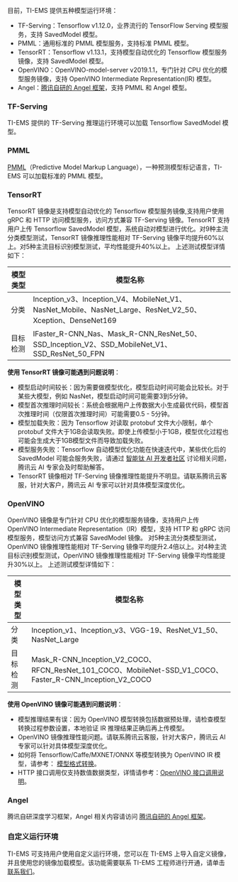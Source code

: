 目前，TI-EMS 提供五种模型运行环境：
- TF-Serving：Tensorflow v1.12.0，业界流行的 TensorFlow Serving 模型服务，支持 SavedModel 模型。
- PMML：通用标准的 PMML 模型服务，支持标准 PMML 模型。
- TensorRT：Tensorflow v1.13.1，支持模型自动优化的 Tensorflow 模型服务镜像，支持 SavedModel 模型。
- OpenVINO：OpenVINO-model-server v2019.1.1，专门针对 CPU 优化的模型服务镜像，支持 OpenVINO Intermediate Representation(IR) 模型。
- Angel：[腾讯自研的 Angel 框架](https://github.com/Angel-ML/angel)，支持 PMML 和 Angel 模型。

### TF-Serving
TI-EMS 提供的 TF-Serving 推理运行环境可以加载 Tensorflow SavedModel 模型。
### PMML  
[PMML](https://www.ibm.com/developerworks/cn/opensource/ind-PMML1/)（Predictive Model Markup Language），一种预测模型标记语言，TI-EMS 可以加载标准的 PMML 模型。
### TensorRT
TensorRT 镜像是支持模型自动优化的 Tensorflow 模型服务镜像,支持用户使用 gRPC 和 HTTP 访问模型服务，访问方式兼容 TF-Serving 镜像。TensorRT 支持用户上传 Tensorflow SavedModel 模型，系统自动对模型进行优化。对9种主流分类模型测试，TensorRT 镜像推理性能相对 TF-Serving 镜像平均提升60%以上。对5种主流目标识别模型测试，平均性能提升40%以上。
上述测试模型详情如下：

| 模型类型 | 模型名称 |
|---------|---------|
| 分类 | Inception_v3、Inception_V4、MobileNet_V1、NasNet_Mobile、NasNet_Large、ResNet_V2_50、Xception、DenseNet169 | 
| 目标检测 | IFaster_R-CNN_Nas、Mask_R-CNN_ResNet_50、SSD_Inception_V2、SSD_MobileNet_V1、SSD_ResNet_50_FPN | 

**使用 TensorRT 镜像可能遇到问题说明**：
- 模型启动时间较长：因为需要做模型优化，模型启动时间可能会比较长。对于某些大模型，例如 NasNet，模型启动时间可能需要3到5分钟。
- 模型首次推理时间较长：系统会根据用户上传数据大小生成最优代码，模型首次推理时间（仅限首次推理时间）可能需要0.5 - 5分钟。
- 模型加载失败：因为 Tensorflow 对读取 protobuf 文件大小限制，单个 protobuf 文件大于1GB会读取失败。即使上传模型小于1GB，模型优化过程也可能会生成大于1GB模型文件而导致加载失败。
- 模型服务失败：Tensorflow 自动模型优化功能在快速迭代中，某些优化后的 SavedModel 可能会服务失败，请通过 [智能钛 AI 开发者社区](https://cloud.tencent.com/developer/timl/ask) 讨论相关问题，腾讯云 AI 专家会及时帮助解答。 
- TensorRT 镜像相对 TF-Serving 镜像推理性能提升不明显。请联系腾讯云客服，针对大客户，腾讯云 AI 专家可以针对具体模型深度优化。

### OpenVINO
OpenVINO 镜像是专门针对 CPU 优化的模型服务镜像，支持用户上传 OpenVINO Intermediate Representation（IR）模型，支持 HTTP 和 gRPC 访问模型服务，模型访问方式兼容 SavedModel 镜像。 对5种主流分类模型测试，OpenVINO 镜像推理性能相对 TF-Serving 镜像平均提升2.4倍以上。对4种主流目标识别模型测试，OpenVINO 镜像推理性能相对 TF-Serving 镜像平均性能提升30%以上。
上述测试模型详情如下：

| 模型类型 | 模型名称 |
|---------|---------|
| 分类 | Inception_v1、Inception_v3、VGG-19、ResNet_V1_50、NasNet_Large | 
| 目标检测 |Mask_R-CNN_Inception_V2_COCO、RFCN_ResNet_101_COCO、MobileNet-SSD_V1_COCO、Faster_R-CNN_Inception_V2_COCO  | 

**使用 OpenVINO 镜像可能遇到问题说明**：
- 模型推理结果有误：因为 OpenVINO 模型转换包括数据预处理，请检查模型转换过程参数设置，本地验证 IR 推理结果正确后再上传模型。
- OpenVINO 镜像推理性能问题。请联系腾讯云客服，针对大客户，腾讯云 AI 专家可以针对具体模型深度优化。
- 如何将 Tensorflow/Caffe/MXNET/ONNX 等模型转换为 OpenVINO IR 模型，请参考： [模型格式转换](https://docs.openvinotoolkit.org/latest/_docs_MO_DG_Deep_Learning_Model_Optimizer_DevGuide.html)。
- HTTP 接口调用仅支持数值数据类型，详情请参考：[OpenVINO 接口调用说明](https://github.com/IntelAI/OpenVINO-model-server)。

### Angel
腾讯自研深度学习框架，Angel 相关内容请访问 [腾讯自研的 Angel 框架](https://github.com/Angel-ML/angel)。

### 自定义运行环境
TI-EMS 可支持用户使用自定义运行环境，您可以在 TI-EMS 上导入自定义镜像，并且使用您的镜像加载模型。该功能需要联系 TI-EMS 工程师进行开通，请单击 [联系我们](https://cloud.tencent.com/about/connect)。



